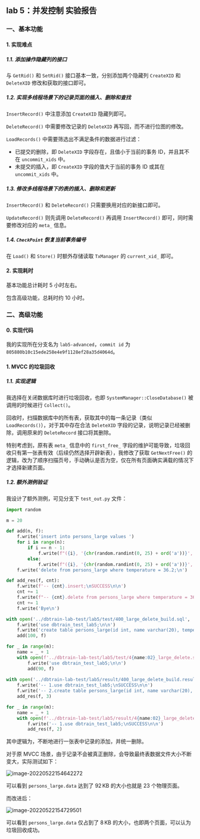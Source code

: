## lab 5：并发控制 实验报告

### 一、基本功能

#### 1. 实现难点

##### 1.1. 添加操作隐藏列的接口

与 `GetRid()` 和 `SetRid()` 接口基本一致，分别添加两个隐藏列 `CreateXID` 和 `DeleteXID` 修改和获取的接口即可。

##### 1.2. 实现多线程场景下的记录页面的插入、删除和查找

`InsertRecord()` 中注意添加 `CreateXID` 隐藏列即可。

`DeleteRecord()` 中需要修改记录的 `DeleteXID` 再写回，而不进行位图的修改。

`LoadRecords()` 中需要筛选出不满足条件的数据进行过滤：

- 已提交的删除，即 `DeleteXID` 字段存在，且值小于当前的事务 ID，并且其不在 `uncommit_xids` 中。
- 未提交的插入，即 `CreateXID` 字段的值大于当前的事务 ID 或其在 `uncommit_xids` 中。

##### 1.3. 修改多线程场景下的表的插入、删除和更新

`InsertRecord()` 和 `DeleteRecord()` 只需要换用对应的新接口即可。

`UpdateRecord()` 则先调用 `DeleteRecord()` 再调用 `InsertRecord()` 即可，同时需要修改对应的 `meta_` 信息。

##### 1.4. `CheckPoint` 恢复当前事务编号

在 `Load()` 和 `Store()` 时额外存储读取 `TxManager` 的 `current_xid_` 即可。

#### 2. 实现耗时

基本功能总计耗时 $5$ 小时左右。

包含高级功能，总耗时约 $10$ 小时。

### 二、高级功能

#### 0. 实现代码

我的实现所在分支名为 `lab5-advanced`，`commit id` 为 `805880b10c15ede258e4e9f1128ef28a35d4064d`。

#### 1. MVCC 的垃圾回收

##### 1.1. 实现逻辑

我选择在关闭数据库时进行垃圾回收，也即 `SystemManager::CloseDatabase()` 被调用的时候进行 `Collect()`。

回收时，扫描数据库中的所有表，获取其中的每一条记录（类似 `LoadRecords()`），对于其中存在合法 `DeleteXID` 字段的记录，说明记录已经被删除，调用原来的 `DeleteRecord` 接口将其删除。

特别考虑到，原有表 `meta_` 信息中的 `first_free_` 字段的维护可能导致，垃圾回收只有第一张表有效（后续仍然选择开辟新表），我修改了获取 `GetNextFree()` 的逻辑，改为了顺序扫描页号，手动确认是否为空，仅在所有页面确实满载的情况下才选择新建页面。

##### 1.2. 额外测例验证

我设计了额外测例，可见分支下 `test_out.py` 文件：

```python
import random

m = 20

def add(n, f):
    f.write('insert into persons_large values ')
    for i in range(n):
        if i == n - 1:
            f.write(f"({i}, '{chr(random.randint(0, 25) + ord('a'))}', 36.2);\n\n")
        else:
            f.write(f"({i}, '{chr(random.randint(0, 25) + ord('a'))}', 36.2), ")
    f.write('delete from persons_large where temperature = 36.2;\n')

def add_res(f, cnt):
    f.write(f'-- {cnt}.insert;\nSUCCESS\n\n')
    cnt += 1
    f.write(f"-- {cnt}.delete from persons_large where temperature = 36.2;\nSUCCESS\n\n")
    cnt += 1
    f.write('Bye\n')

with open('../dbtrain-lab-test/lab5/test/400_large_delete_build.sql', 'w+') as f:
    f.write('use dbtrain_test_lab5;\n\n')
    f.write('create table persons_large(id int, name varchar(20), temperature float);\n\n')
    add(100, f)

for _ in range(m):
    name = _ + 1
    with open(f'../dbtrain-lab-test/lab5/test/4{name:02}_large_delete.sql', 'w+') as f:
        f.write('use dbtrain_test_lab5;\n\n')
        add(90, f)
    
with open('../dbtrain-lab-test/lab5/result/400_large_delete_build.result', 'w+') as f:
    f.write('-- 1.use dbtrain_test_lab5;\nSUCCESS\n\n')
    f.write('-- 2.create table persons_large(id int, name varchar(20), temperature float);\nSUCCESS\n\n')
    add_res(f, 3)

for _ in range(m):
    name = _ + 1
    with open(f'../dbtrain-lab-test/lab5/result/4{name:02}_large_delete.result', 'w+') as f:
        f.write('-- 1.use dbtrain_test_lab5;\nSUCCESS\n\n')
        add_res(f, 2)
```

其中逻辑为，不断地进行一张表中记录的添加，并统一删除。

对于原 MVCC 场景，由于记录不会被真正删除，会导致最终表数据文件大小不断变大，实际测试如下：

![image-20220522154642272](https://img.wzf2000.top/image/2022/05/22/image-20220522154642272.png)

可以看到 `persons_large.data` 达到了 $92\,\mathrm{KB}$ 的大小也就是 $23$ 个物理页面。

而改进后：

![image-20220522154729501](https://img.wzf2000.top/image/2022/05/22/image-20220522154729501.png)

可以看到 `persons_large.data` 仅占到了 $8\,\mathrm{KB}$ 的大小，也即两个页面，可以认为垃圾回收成功。

